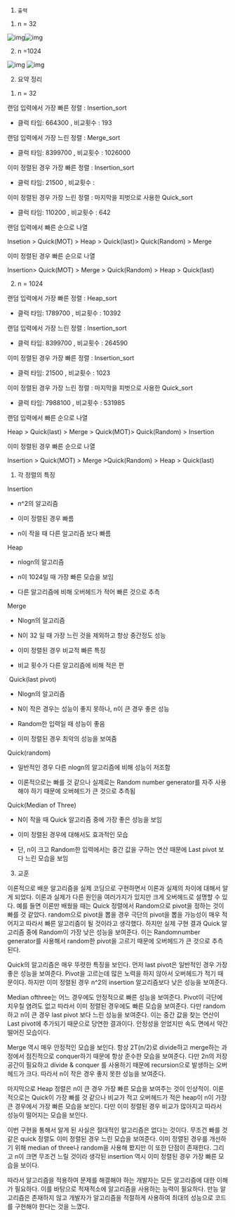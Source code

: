 1.     출력

1)    n = 32

![img](file:///C:/Users/luke/AppData/Local/Temp/msohtmlclip1/01/clip_image002.jpg)![img](file:///C:/Users/luke/AppData/Local/Temp/msohtmlclip1/01/clip_image004.jpg)

 

2)   n =1024

![img](file:///C:/Users/luke/AppData/Local/Temp/msohtmlclip1/01/clip_image006.jpg) ![img](file:///C:/Users/luke/AppData/Local/Temp/msohtmlclip1/01/clip_image008.jpg)

2.  요약 정리

 

1)  n = 32

랜덤 입력에서 가장 빠른 정렬 : Insertion_sort

-    클럭 타임: 664300 , 비교횟수 : 193

랜덤 입력에서 가장 느린 정렬 : Merge_sort

-    클럭 타임: 8399700 , 비교횟수 : 1026000

이미 정렬된 경우 가장 빠른 정렬 : Insertion_sort

-    클럭 타임: 21500 , 비교횟수 : 

이미 정렬된 경우 가장 느린 정렬 : 마지막을 피벗으로 사용한 Quick_sort

-    클럭 타임: 110200 , 비교횟수 : 642

 

랜덤 입력에서 빠른 순으로 나열

Insetion > Quick(MOT) > Heap > Quick(last)> Quick(Random) > Merge

 

이미 정렬된 경우 빠른 순으로 나열

Insertion> Quick(MOT) > Merge > Quick(Random) > Heap > Quick(last)

 

 

 

 

2)  n = 1024

랜덤 입력에서 가장 빠른 정렬 : Heap_sort

-    클럭 타임: 1789700 , 비교횟수 : 10392

랜덤 입력에서 가장 느린 정렬 : Insertion_sort

-    클럭 타임: 8399700 , 비교횟수 : 264590

이미 정렬된 경우 가장 빠른 정렬 : Insertion_sort

-    클럭 타임: 21500 , 비교횟수 : 1023

이미 정렬된 경우 가장 느린 정렬 : 마지막을 피벗으로 사용한 Quick_sort

-    클럭 타임: 7988100 , 비교횟수 : 531985

 

랜덤 입력에서 빠른 순으로 나열

Heap > Quick(last) > Merge > Quick(MOT)> Quick(Random) > Insertion

 

이미 정렬된 경우 빠른 순으로 나열

Insertion > Quick(MOT) > Merge >Quick(Random) > Heap > Quick(last) 

  

1)  각 정렬의 특징

Insertion

-    n^2의 알고리즘

-    이미 정렬된 경우 빠름

-    n이 작을 때 다른 알고리즘 보다 빠름

 

Heap

-    nlogn의 알고리즘

-    n이 1024일 때 가장 빠른 모습을 보임 

-    다른 알고리즘에 비해 오버헤드가 적어 빠른 것으로 추측

 

Merge

-    Nlogn의 알고리즘

-    N이 32 일 때 가장 느린 것을 제외하고 항상 중간정도 성능

-    이미 정렬된 경우 비교적 빠른 특징

-    비교 횟수가 다른 알고리즘에 비해 적은 편

 

​       Quick(last pivot)

-    Nlogn의 알고리즘

-    N이 작은 경우는 성능이 좋지 못하나, n이 큰 경우 좋은 성능

-    Random한 입력일 때 성능이 좋음

-    이미 정렬된 경우 최악의 성능을 보여줌

 

Quick(random)

-    일반적인 경우 다른 nlogn의 알고리즘에 비해 성능이 저조함

-    이론적으로는 빠를 것 같으나 실제로는 Random number generator를 자주 사용해야 하기 때문에 오버헤드가 큰 것으로 추측됨

 

Quick(Median of Three)

-    N이 작을 때 Quick 알고리즘 중에 가장 좋은 성능을 보임

-    이미 정렬된 경우에 대해서도 효과적인 모습

-    단, n이 크고 Random한 입력에서는 중간 값을 구하는 연산 때문에  Last pivot 보다 느린 모습을 보임

 

3.  교훈

 

 이론적으로 배운 알고리즘을 실제 코딩으로 구현하면서 이론과 실제의 차이에 대해서 알게 되었다. 이론과 실제가 다른 원인을 여러가지가 있지만 크게 오버헤드로 설명할 수 있다. 예를 들면 이론만 배웠을 때는 Quick 정렬에서 Random으로 pivot을 정하는 것이 빠를 것 같았다. random으로 pivot을 뽑을 경우 극단의 pivot을 뽑을 가능성이 매우 적어지고 따라서 빠른 알고리즘이 될 것이라고 생각했다. 하지만 실제 구현 결과 Quick 알고리즘 중에 Random이 가장 낮은 성능을 보여준다. 이는 Randomnumber generator를 사용해서 random한 pivot을 고르기 때문에 오버헤드가 큰 것으로 추측된다. 

 Quick의 알고리즘은 매우 뚜렷한 특징을 보인다. 먼저 last pivot은 일반적인 경우 가장 좋은 성능을 보여준다. Pivot을 고르는데 많은 노력을 하지 않아서 오버헤드가 적기 때문이다. 하지만 이미 정렬된 경우 n^2의 insertion 알고리즘보다 낮은 성능을 보여준다. 

 Median ofthree는 어느 경우에도 안정적으로 빠른 성능을 보여준다. Pivot이 극단에 치우칠 염려도 없고 따라서 이미 정렬된 경우에도 빠른 모습을 보여준다. 다만 random하고 n이 큰 경우 last pivot 보다 느린 성능을 보여준다. 이는 중간 값을 찾는 연산이 Last pivot에 추가되기 때문으로 당연한 결과이다. 안정성을 얻었지만 속도 면에서 약간 떨어진 모습이다.

 Merge 역시 매우 안정적인 모습을 보인다. 항상 2T(n/2)로 divide하고 merge하는 과정에서 점진적으로 conquer하기 때문에 항상 준수한 모습을 보여준다. 다만 2n의 저장공간이 필요하고 divide & conquer 를 사용하기 때문에 recursion으로 발생하는 오버헤드가 크다. 따라서 n이 작은 경우 좋지 못한 성능을 보여준다. 

 마지막으로 Heap 정렬은 n이 큰 경우 가장 빠른 모습을 보여주는 것이 인상적이. 이론적으로는 Quick이 가장 빠를 것 같으나 비교가 적고 오버헤드가 적은 heap이 n이 가장 큰 경우에서 가장 빠른 모습을 보인다. 다만 이미 정렬된 경우 비교가 많아지고 따라서 성능이 떨어지는 모습을 보인다. 

 이번 구현을 통해서 알게 된 사실은 절대적인 알고리즘은 없다는 것이다. 무조건 빠를 것 같은 quick 정렬도 이미 정렬된 경우 느린 모습을 보여준다. 이미 정렬된 경우를 개선하기 위해 median of three나 random을 사용해 봤지만 이 또한 단점이 존재한다. 그리고 n이 크면 무조건 느릴 것이라 생각된 insertion 역시 이미 정렬된 경우 가장 빠른 모습을 보이다. 

 따라서 알고리즘을 적용하여 문제를 해결해야 하는 개발자는 모든 알고리즘에 대한 이해가 필요하다. 이를 바탕으로 적재적소에 알고리즘을 사용하는 능력이 필요하다. 만능 알고리즘은 존재하지 않고 개발자가 알고리즘을 적절하게 사용하여 최대의 성능으로 코드를 구현해야 한다는 것을 느꼈다.

 